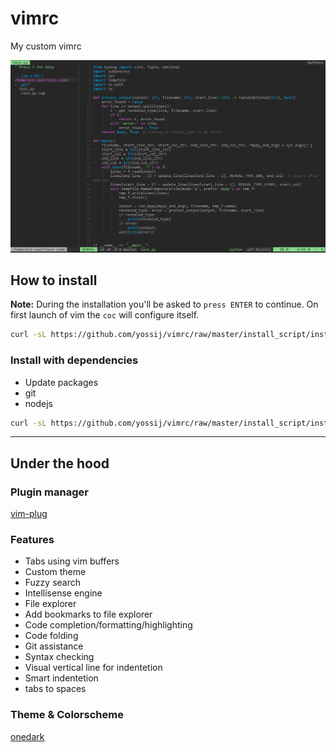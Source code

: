 # vimrc
My custom vimrc

![Sample image](https://raw.githubusercontent.com/yossij/vimrc/master/img/sample.png)

## How to install
**Note:** During the installation you'll be asked to `press ENTER` to continue. 
On first launch of vim the `coc` will configure itself.
```bash
curl -sL https://github.com/yossij/vimrc/raw/master/install_script/install.sh | bash -
```

### Install with dependencies
- Update packages
- git
- nodejs

```bash
curl -sL https://github.com/yossij/vimrc/raw/master/install_script/install_with_dep.sh | bash -
```

---

## Under the hood

### Plugin manager
[vim-plug](https://github.com/junegunn/vim-plug)

### Features

- Tabs using vim buffers
- Custom theme
- Fuzzy search
- Intellisense engine
- File explorer
- Add bookmarks to file explorer
- Code completion/formatting/highlighting
- Code folding
- Git assistance
- Syntax checking
- Visual vertical line for indentetion
- Smart indentetion
- tabs to spaces

### Theme & Colorscheme
[onedark](https://github.com/joshdick/onedark.vim)
